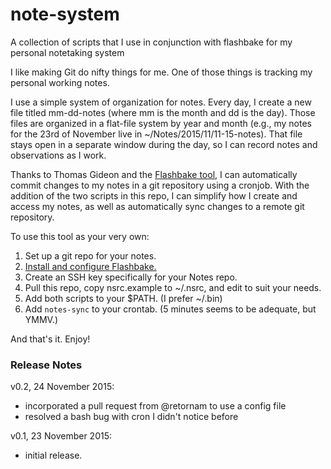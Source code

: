 # note-system
A collection of scripts that I use in conjunction with flashbake for my personal notetaking system

I like making Git do nifty things for me. One of those things is tracking my personal working notes. 

I use a simple system of organization for notes. Every day, I create a new file titled mm-dd-notes (where mm is the month and dd is the day). Those files are organized in a flat-file system by year and month (e.g., my notes for the 23rd of November live in ~/Notes/2015/11/11-15-notes). That file stays open in a separate window during the day, so I can record notes and observations as I work. 

Thanks to Thomas Gideon and the [Flashbake tool](https://github.com/commandline/flashbake/), I can automatically commit changes to my notes in a git repository using a cronjob. With the addition of the two scripts in this repo, I can simplify how I create and access my notes, as well as automatically sync changes to a remote git repository. 

To use this tool as your very own:

1. Set up a git repo for your notes.
2. [Install and configure Flashbake.](https://github.com/commandline/flashbake/wiki/Installation)
3. Create an SSH key specifically for your Notes repo.
4. Pull this repo, copy nsrc.example to ~/.nsrc, and edit to suit your needs.
5. Add both scripts to your $PATH. (I prefer ~/.bin)
6. Add `notes-sync` to your crontab. (5 minutes seems to be adequate, but YMMV.)

And that's it. Enjoy!

### Release Notes

v0.2, 24 November 2015: 
- incorporated a pull request from @retornam to use a config file
- resolved a bash bug with cron I didn't notice before

v0.1, 23 November 2015: 
- initial release.



